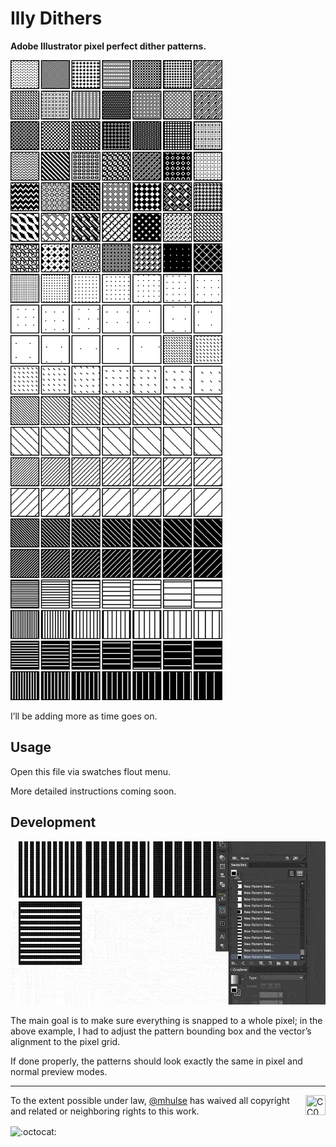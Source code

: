# Illy Dithers

**Adobe Illustrator pixel perfect dither patterns.**

[![](dithers.png)](dithers.png)

I’ll be adding more as time goes on.

## Usage

Open this file via swatches flout menu.

More detailed instructions coming soon.

## Development

![](dithers.gif)

The main goal is to make sure everything is snapped to a whole pixel; in the above example, I had to adjust the pattern bounding box and the vector’s alignment to the pixel grid.

If done properly, the patterns should look exactly the same in pixel and normal preview modes.

---

[<img width="32" height="32" align="right" src="http://mirrors.creativecommons.org/presskit/icons/zero.png" title="CC0 1.0 Universal (CC0 1.0)" target="_blank">](https://creativecommons.org/publicdomain/zero/1.0/)

To the extent possible under law, [@mhulse](https://github.com/mhulse) has waived all copyright and related or neighboring rights to this work.

<img width="20" height="20" align="absmiddle" src="https://github.global.ssl.fastly.net/images/icons/emoji/octocat.png" alt=":octocat:" title=":octocat:" class="emoji">
